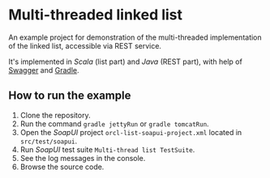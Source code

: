 # Multi-threaded linked list #

An example project for demonstration of the multi-threaded implementation
of the linked list, accessible via REST service.

It's implemented in *Scala* (list part) and *Java* (REST part), with help
of [Swagger](http://swagger.io/) and [Gradle](https://gradle.org/).

## How to run the example

1. Clone the repository.
1. Run the command `gradle jettyRun` or `gradle tomcatRun`.
1. Open the *SoapUI* project `orcl-list-soapui-project.xml` located in `src/test/soapui`.
1. Run *SoapUI* test suite `Multi-thread list TestSuite`.
1. See the log messages in the console.
1. Browse the source code.
